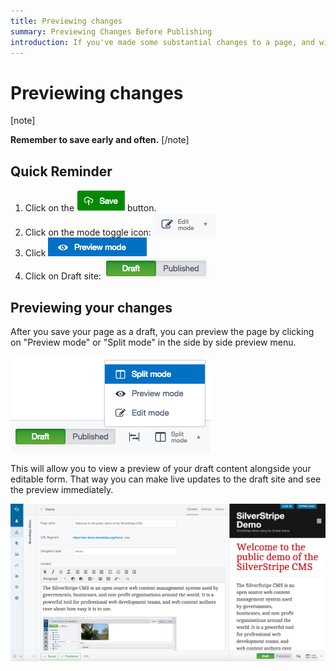 ```yaml
---
title: Previewing changes
summary: Previewing Changes Before Publishing
introduction: If you've made some substantial changes to a page, and wish to check exactly how it looks before making the changes live, you can save the changes to the Draft site and then preview it.
---
```


# Previewing changes

[note]
 
**Remember to save early and often.**
[/note]

## Quick Reminder

 1. Click on the ![save draft button](../../_images/save-draft-button.png) button.
 2. Click on the mode toggle icon: ![view mode edit icon](../../_images/view-mode-edit-icon.png)
 3. Click ![preview mode option](../../_images/preview-mode-option.png)
 4. Click on Draft site: ![preview mode site draft](../../_images/preview-draft-published.png)

## Previewing your changes

After you save your page as a draft, you can preview the page by clicking on "Preview mode" or "Split mode" in the side by side preview menu.

![Preview Menu](../../_images/Preview-Bar.png)

This will allow you to view a preview of your draft content alongside your editable form. That way you can make
live updates to the draft site and see the preview immediately.

![Preview View](../../_images/Preview.png)


